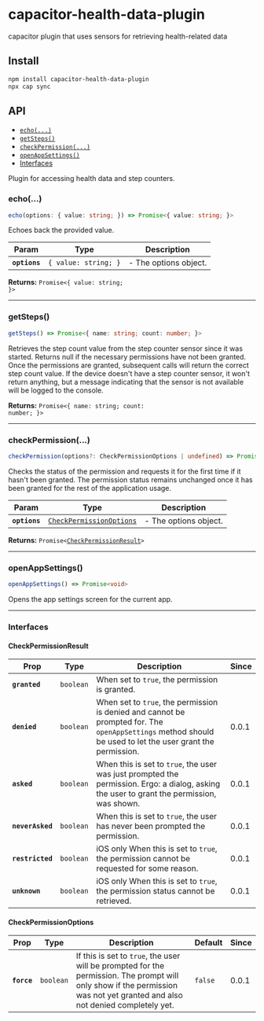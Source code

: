 # capacitor-health-data-plugin

capacitor plugin that uses sensors for retrieving health-related data

## Install

```bash
npm install capacitor-health-data-plugin
npx cap sync
```

## API

<docgen-index>

* [`echo(...)`](#echo)
* [`getSteps()`](#getsteps)
* [`checkPermission(...)`](#checkpermission)
* [`openAppSettings()`](#openappsettings)
* [Interfaces](#interfaces)

</docgen-index>

<docgen-api>
<!--Update the source file JSDoc comments and rerun docgen to update the docs below-->

Plugin for accessing health data and step counters.

### echo(...)

```typescript
echo(options: { value: string; }) => Promise<{ value: string; }>
```

Echoes back the provided value.

| Param         | Type                            | Description           |
| ------------- | ------------------------------- | --------------------- |
| **`options`** | <code>{ value: string; }</code> | - The options object. |

**Returns:** <code>Promise&lt;{ value: string; }&gt;</code>

--------------------


### getSteps()

```typescript
getSteps() => Promise<{ name: string; count: number; }>
```

Retrieves the step count value from the step counter sensor since it was started.
Returns null if the necessary permissions have not been granted.
Once the permissions are granted, subsequent calls will return the correct step count value.
If the device doesn't have a step counter sensor, it won't return anything, but a message indicating that the sensor is not available will be logged to the console.

**Returns:** <code>Promise&lt;{ name: string; count: number; }&gt;</code>

--------------------


### checkPermission(...)

```typescript
checkPermission(options?: CheckPermissionOptions | undefined) => Promise<CheckPermissionResult>
```

Checks the status of the permission and requests it for the first time if it hasn't been granted.
The permission status remains unchanged once it has been granted for the rest of the application usage.

| Param         | Type                                                                      | Description           |
| ------------- | ------------------------------------------------------------------------- | --------------------- |
| **`options`** | <code><a href="#checkpermissionoptions">CheckPermissionOptions</a></code> | - The options object. |

**Returns:** <code>Promise&lt;<a href="#checkpermissionresult">CheckPermissionResult</a>&gt;</code>

--------------------


### openAppSettings()

```typescript
openAppSettings() => Promise<void>
```

Opens the app settings screen for the current app.

--------------------


### Interfaces


#### CheckPermissionResult

| Prop             | Type                 | Description                                                                                                                                                | Since |
| ---------------- | -------------------- | ---------------------------------------------------------------------------------------------------------------------------------------------------------- | ----- |
| **`granted`**    | <code>boolean</code> | When set to `true`, the permission is granted.                                                                                                             |       |
| **`denied`**     | <code>boolean</code> | When set to `true`, the permission is denied and cannot be prompted for. The `openAppSettings` method should be used to let the user grant the permission. | 0.0.1 |
| **`asked`**      | <code>boolean</code> | When this is set to `true`, the user was just prompted the permission. Ergo: a dialog, asking the user to grant the permission, was shown.                 | 0.0.1 |
| **`neverAsked`** | <code>boolean</code> | When this is set to `true`, the user has never been prompted the permission.                                                                               | 0.0.1 |
| **`restricted`** | <code>boolean</code> | iOS only When this is set to `true`, the permission cannot be requested for some reason.                                                                   | 0.0.1 |
| **`unknown`**    | <code>boolean</code> | iOS only When this is set to `true`, the permission status cannot be retrieved.                                                                            | 0.0.1 |


#### CheckPermissionOptions

| Prop        | Type                 | Description                                                                                                                                                                 | Default            | Since |
| ----------- | -------------------- | --------------------------------------------------------------------------------------------------------------------------------------------------------------------------- | ------------------ | ----- |
| **`force`** | <code>boolean</code> | If this is set to `true`, the user will be prompted for the permission. The prompt will only show if the permission was not yet granted and also not denied completely yet. | <code>false</code> | 0.0.1 |

</docgen-api>
